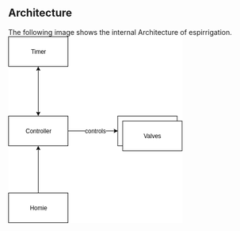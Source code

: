 Architecture
------------
The following image shows the internal Architecture of espirrigation.
![Architecture](https://raw.githubusercontent.com/lutzb91/espirrigation/master/drawio/system.png)